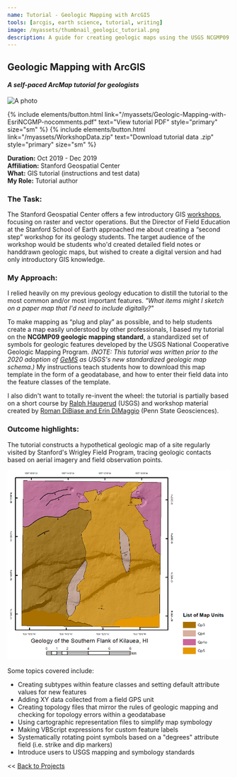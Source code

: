```yaml
---
name: Tutorial - Geologic Mapping with ArcGIS
tools: [arcgis, earth science, tutorial, writing]
image: /myassets/thumbnail_geologic_tutorial.png
description: A guide for creating geologic maps using the USGS NCGMP09 cartographic standards.
---
```


## Geologic Mapping with ArcGIS ##
#### *A self-paced ArcMap tutorial for geologists*

![A photo](http://placekitten.com/700/375)

{% include elements/button.html link="/myassets/Geologic-Mapping-with-EsriNCGMP-nocomments.pdf" text="View tutorial PDF" style="primary" size="sm" %}
{% include elements/button.html link="/myassets/WorkshopData.zip" text="Download tutorial data .zip" style="primary" size="sm" %}  

**Duration:** Oct 2019 - Dec 2019  
**Affiliation:** Stanford Geospatial Center  
**What:** GIS tutorial (instructions and test data)  
**My Role:** Tutorial author


### The Task:

The Stanford Geospatial Center offers a few introductory GIS [workshops](https://library.stanford.edu/research/stanford-geospatial-center/workshops), focusing on raster and vector operations. But the Director of Field Education at the Stanford School of Earth approached me about creating a “second step” workshop for its geology students. The target audience of the workshop would be students who'd created detailed field notes or handdrawn geologic maps, but wished to create a digital version and had only introductory GIS knowledge.


### My Approach:

I relied heavily on my previous geology education to distill the tutorial to the most common and/or most important features. *"What items might I sketch on a paper map that I'd need to include digitally?"*

To make mapping as “plug and play” as possible, and to help students create a map easily understood by other professionals, I based my tutorial on the **NCGMP09 geologic mapping standard**, a standardized set of symbols for geologic features developed by the USGS National Cooperative Geologic Mapping Program. *(NOTE: This tutorial was written prior to the 2020 adoption of [GeMS](https://doi.org/10.3133/tm11B10) as USGS's new standardized geologic map schema.)* My instructions teach students how to download this map template in the form of a geodatabase, and how to enter their field data into the feature classes of the template. 

I also didn't want to totally re-invent the wheel: the tutorial is partially based on a short course by [Ralph Haugerud](https://ngmdb.usgs.gov/Info/standards/NCGMP09/) (USGS) and workshop material created by [Roman DiBiase and Erin DiMaggio](http://sites.psu.edu/dibiase/teaching/making-a-geologic-map-in-arcgis-10-x/) (Penn State Geosciences).

### Outcome highlights:  

The tutorial constructs a hypothetical geologic map of a site regularly visited by Stanford's Wrigley Field Program, tracing geologic contacts based on aerial imagery and field observation points.

![A photo](/myassets/geomap-screenshot.png)

Some topics covered include:
* Creating subtypes within feature classes and setting default attribute values for new features
* Adding XY data collected from a field GPS unit
* Creating topology files that mirror the rules of geologic mapping and checking for topology errors within a geodatabase
* Using cartographic representation files to simplify map symbology
* Making VBScript expressions for custom feature labels
* Systematically rotating point symbols based on a "degrees" attribute field (i.e. strike and dip markers)
* Introduce users to USGS mapping and symbology standards 


<< [Back to Projects](/projects/)